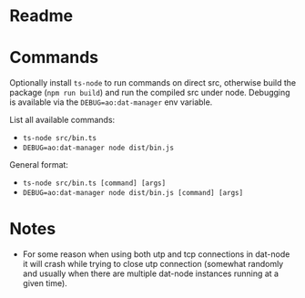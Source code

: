 # Readme

# Commands

Optionally install `ts-node` to run commands on direct src, otherwise build the package (`npm run build`) and run the compiled src under node. Debugging is available via the `DEBUG=ao:dat-manager` env variable.

List all available commands:

-   `ts-node src/bin.ts`
-   `DEBUG=ao:dat-manager node dist/bin.js`

General format:

-   `ts-node src/bin.ts [command] [args]`
-   `DEBUG=ao:dat-manager node dist/bin.js [command] [args]`

# Notes

-   For some reason when using both utp and tcp connections in dat-node it will crash while trying to close utp connection (somewhat randomly and usually when there are multiple dat-node instances running at a given time).
